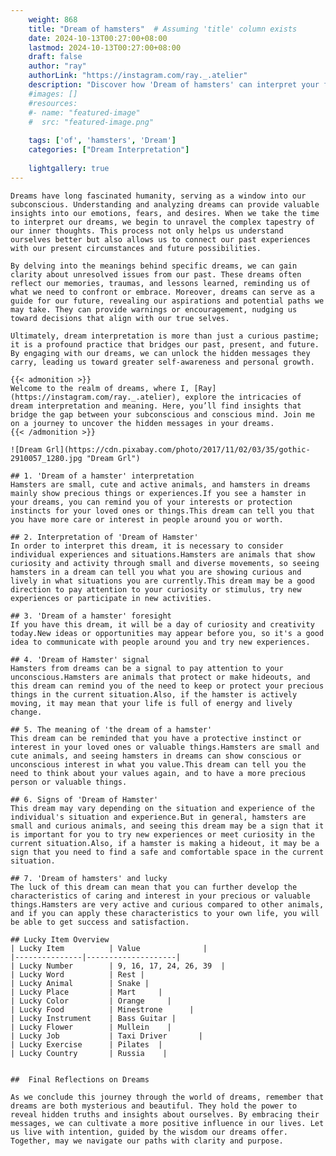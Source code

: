 ```yaml
---
    weight: 868
    title: "Dream of hamsters"  # Assuming 'title' column exists
    date: 2024-10-13T00:27:00+08:00
    lastmod: 2024-10-13T00:27:00+08:00
    draft: false
    author: "ray"
    authorLink: "https://instagram.com/ray._.atelier"
    description: "Discover how 'Dream of hamsters' can interpret your future and uncover its significant meanings in your life."
    #images: []
    #resources:
    #- name: "featured-image"
    #  src: "featured-image.png"
    
    tags: ['of', 'hamsters', 'Dream']
    categories: ["Dream Interpretation"]
    
    lightgallery: true
---
```

    
    Dreams have long fascinated humanity, serving as a window into our subconscious. Understanding and analyzing dreams can provide valuable insights into our emotions, fears, and desires. When we take the time to interpret our dreams, we begin to unravel the complex tapestry of our inner thoughts. This process not only helps us understand ourselves better but also allows us to connect our past experiences with our present circumstances and future possibilities.
    
    By delving into the meanings behind specific dreams, we can gain clarity about unresolved issues from our past. These dreams often reflect our memories, traumas, and lessons learned, reminding us of what we need to confront or embrace. Moreover, dreams can serve as a guide for our future, revealing our aspirations and potential paths we may take. They can provide warnings or encouragement, nudging us toward decisions that align with our true selves.
    
    Ultimately, dream interpretation is more than just a curious pastime; it is a profound practice that bridges our past, present, and future. By engaging with our dreams, we can unlock the hidden messages they carry, leading us toward greater self-awareness and personal growth.
    
    {{< admonition >}}
    Welcome to the realm of dreams, where I, [Ray](https://instagram.com/ray._.atelier), explore the intricacies of dream interpretation and meaning. Here, you’ll find insights that bridge the gap between your subconscious and conscious mind. Join me on a journey to uncover the hidden messages in your dreams.
    {{< /admonition >}}
    
    ![Dream Grl](https://cdn.pixabay.com/photo/2017/11/02/03/35/gothic-2910057_1280.jpg "Dream Grl")
    
    ## 1. 'Dream of a hamster' interpretation
    Hamsters are small, cute and active animals, and hamsters in dreams mainly show precious things or experiences.If you see a hamster in your dreams, you can remind you of your interests or protection instincts for your loved ones or things.This dream can tell you that you have more care or interest in people around you or worth.
    
    ## 2. Interpretation of 'Dream of Hamster'
    In order to interpret this dream, it is necessary to consider individual experiences and situations.Hamsters are animals that show curiosity and activity through small and diverse movements, so seeing hamsters in a dream can tell you what you are showing curious and lively in what situations you are currently.This dream may be a good direction to pay attention to your curiosity or stimulus, try new experiences or participate in new activities.
    
    ## 3. 'Dream of a hamster' foresight
    If you have this dream, it will be a day of curiosity and creativity today.New ideas or opportunities may appear before you, so it's a good idea to communicate with people around you and try new experiences.
    
    ## 4. 'Dream of Hamster' signal
    Hamsters from dreams can be a signal to pay attention to your unconscious.Hamsters are animals that protect or make hideouts, and this dream can remind you of the need to keep or protect your precious things in the current situation.Also, if the hamster is actively moving, it may mean that your life is full of energy and lively change.
    
    ## 5. The meaning of 'the dream of a hamster'
    This dream can be reminded that you have a protective instinct or interest in your loved ones or valuable things.Hamsters are small and cute animals, and seeing hamsters in dreams can show conscious or unconscious interest in what you value.This dream can tell you the need to think about your values again, and to have a more precious person or valuable things.
    
    ## 6. Signs of 'Dream of Hamster'
    This dream may vary depending on the situation and experience of the individual's situation and experience.But in general, hamsters are small and curious animals, and seeing this dream may be a sign that it is important for you to try new experiences or meet curiosity in the current situation.Also, if a hamster is making a hideout, it may be a sign that you need to find a safe and comfortable space in the current situation.
    
    ## 7. 'Dream of hamsters' and lucky
    The luck of this dream can mean that you can further develop the characteristics of caring and interest in your precious or valuable things.Hamsters are very active and curious compared to other animals, and if you can apply these characteristics to your own life, you will be able to get success and satisfaction.
    
    ## Lucky Item Overview
    | Lucky Item          | Value              |
    |---------------|--------------------|
    | Lucky Number        | 9, 16, 17, 24, 26, 39  |
    | Lucky Word          | Rest |
    | Lucky Animal        | Snake |
    | Lucky Place         | Mart     |
    | Lucky Color         | Orange     |
    | Lucky Food          | Minestrone      |
    | Lucky Instrument    | Bass Guitar |
    | Lucky Flower        | Mullein    |
    | Lucky Job           | Taxi Driver       |
    | Lucky Exercise      | Pilates  |
    | Lucky Country       | Russia    |
    
    
    ##  Final Reflections on Dreams
    
    As we conclude this journey through the world of dreams, remember that dreams are both mysterious and beautiful. They hold the power to reveal hidden truths and insights about ourselves. By embracing their messages, we can cultivate a more positive influence in our lives. Let us live with intention, guided by the wisdom our dreams offer. Together, may we navigate our paths with clarity and purpose.
    